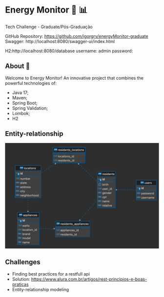 # Energy Monitor :battery: :bar_chart:
Tech Challenge - Graduate/Pós-Graduação

GitHub Repository: https://github.com/igorgrv/energyMonitor-graduate
Swagger: http://localhost:8080/swagger-ui/index.html

H2:http://localhost:8080/database
username: admin
password: 

## About :book:

Welcome to Energy Monitor! An innovative project that combines the powerful technologies of:

* Java 17;
* Maven; 
* Spring Boot;
* Spring Validation;
* Lombok;
* H2


## Entity-relationship

![Entities](./Entities.jpeg)

## Challenges

* Finding best practices for a restfull api 
* Solution: https://www.alura.com.br/artigos/rest-principios-e-boas-praticas
* Entity-relationship modeling
